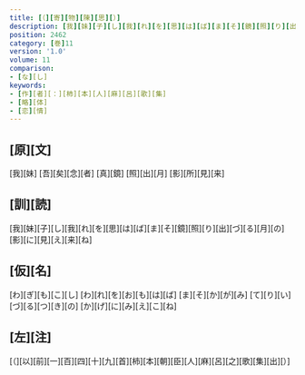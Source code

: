 ```yaml
---
title: [（][寄][物][陳][思][）]
description: [我][妹][子][し][我][れ][を][思][は][ば][ま][そ][鏡][照][り][出][づ][る][月][の][影][に][見][え][来][ね]
position: 2462
category: [巻]11
version: '1.0'
volume: 11
comparison:
- [な][し]
keywords:
- [作][者][：][柿][本][人][麻][呂][歌][集]
- [略][体]
- [恋][情]
---
```


## [原][文]

[我][妹] [吾][矣][念][者] [真][鏡] [照][出][月] [影][所][見][来]

## [訓][読]

[我][妹][子][し][我][れ][を][思][は][ば][ま][そ][鏡][照][り][出][づ][る][月][の][影][に][見][え][来][ね]

## [仮][名]

[わ][ぎ][も][こ][し] [わ][れ][を][お][も][は][ば] [ま][そ][か][が][み] [て][り][い][づ][る][つ][き][の] [か][げ][に][み][え][こ][ね]

## [左][注]

[（][以][前][一][百][四][十][九][首][柿][本][朝][臣][人][麻][呂][之][歌][集][出][）]
